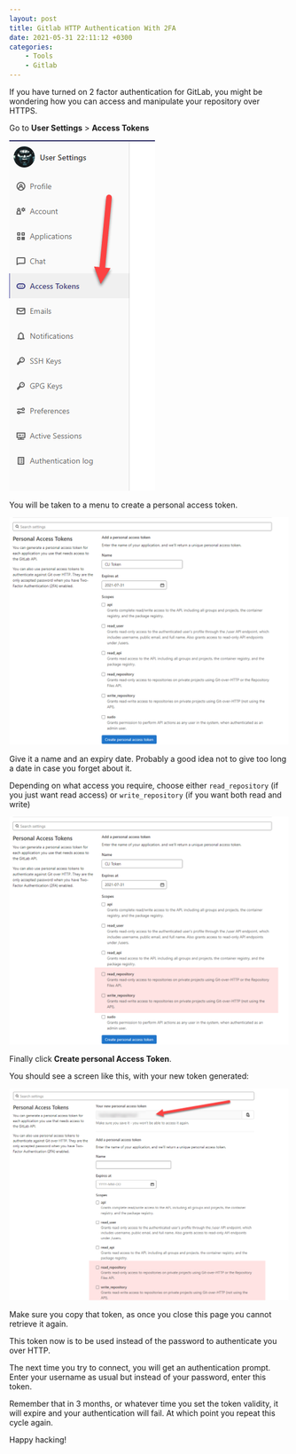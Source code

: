 ```yaml
---
layout: post
title: Gitlab HTTP Authentication With 2FA
date: 2021-05-31 22:11:12 +0300
categories:
    - Tools
    - Gitlab
---
```

If you have turned on 2 factor authentication for GitLab, you might be wondering how you can access and manipulate your repository over HTTPS.

Go to **User Settings** > **Access Tokens**

![](../images/2021/05/AccessTokens.png)

You will be taken to a menu to create a personal access token.

![](../images/2021/05/PersonalAccessToken.png)

Give it a name and an expiry date. Probably a good idea not to give too long a date in case you forget about it.

Depending on what access you require, choose either `read_repository` (if you just want read access) or `write_repository` (if you want both read and write)

![](../images/2021/05/RepositoryAccessRights.png)

Finally click **Create personal Access Token**.

You should see a screen like this, with your new token generated:

![](../images/2021/05/NewToken.png)

Make sure you copy that token, as once you close this page you cannot retrieve it again.

This token now is to be used instead of the password to authenticate you over HTTP.

The next time you try to connect, you will get an authentication prompt. Enter your username as usual but instead of your password, enter this token.

Remember that in 3 months, or whatever time you set the token validity, it will expire and your authentication will fail. At which point you repeat this cycle again.

Happy hacking!